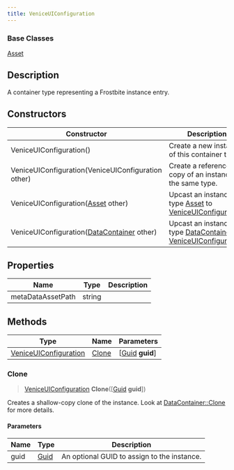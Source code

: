 ```yaml
---
title: VeniceUIConfiguration
---
```

### Base Classes

[Asset](/vext/ref/fb/asset/)

## Description

A container type representing a Frostbite instance entry.

## Constructors

| Constructor                                                                      | Description                                                                                                                       |
| -------------------------------------------------------------------------------- | --------------------------------------------------------------------------------------------------------------------------------- |
| VeniceUIConfiguration()                                                          | Create a new instance of this container type.                                                                                     |
| VeniceUIConfiguration(VeniceUIConfiguration other)                               | Create a reference copy of an instance of the same type.                                                                          |
| VeniceUIConfiguration([Asset](/vext/ref/fb/asset/) other)                                      | Upcast an instance of type [Asset](/vext/ref/fb/asset/) to [VeniceUIConfiguration](/vext/ref/fb/veniceuiconfiguration/).                                      |
| VeniceUIConfiguration([DataContainer](/vext/ref/shared/class/datacontainer) other) | Upcast an instance of type [DataContainer](/vext/ref/shared/class/datacontainer) to [VeniceUIConfiguration](/vext/ref/fb/veniceuiconfiguration/). |

## Properties

| Name              | Type   | Description |
| ----------------- | ------ | ----------- |
| metaDataAssetPath | string |             |

## Methods

| Type                                           | Name            | Parameters                                     |
| ---------------------------------------------- | --------------- | ---------------------------------------------- |
| [VeniceUIConfiguration](/vext/ref/fb/veniceuiconfiguration/) | [Clone](#clone) | \[[Guid](/vext/ref/shared/class/guid) **guid**\] |

### Clone

> [VeniceUIConfiguration](/vext/ref/fb/veniceuiconfiguration/) **Clone**(\[[Guid](/vext/ref/shared/class/guid) **guid**\])

Creates a shallow-copy clone of the instance. Look at [DataContainer::Clone](/vext/ref/shared/class/datacontainer#clone) for more details.

#### Parameters

| Name | Type         | Description                                 |
| ---- | ------------ | ------------------------------------------- |
| guid | [Guid](/vext/ref/shared/class/guid/) | An optional GUID to assign to the instance. |
